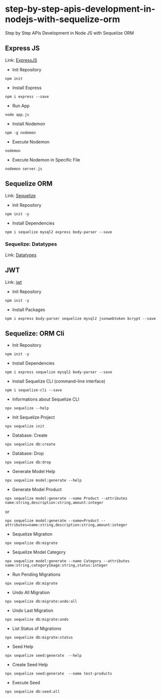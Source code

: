 # step-by-step-apis-development-in-nodejs-with-sequelize-orm

Step by Step APIs Development in Node JS with Sequelize ORM

## Express JS

Link: [ExpressJS](https://expressjs.com/)

- Init Repository

```npm
npm init
```

- Install Express

```npm
npm i express --save
```

- Run App

```npm
node app.js
```

- Install Nodemon

```npm
npm -g nodemon
```

- Execute Nodemon

```npm
nodemon
```

- Execute Nodemon in Specific File

```npm
nodemon server.js
```

## Sequelize ORM

Link: [Sequelize](www.sequelize.org)

- Init Repository

```npm
npm init -y
```

- Install Dependencies

```npm
npm i sequelize mysql2 express body-parser --save
```

### Sequelize: Datatypes

Link: [Datatypes](www.sequelize.org/v5/manual/data-types.html)

## JWT

Link: [jwt](https://jwt.io)

- Init Repository

```npm
npm init -y
```

- Install Packages

```npm
npm i express body-parser sequelize mysql2 jsonwebtoken bcrypt --save
```

## Sequelize: ORM Cli

- Init Repository

```npm
npm init -y
```

- Install Dependencies

```npm
npm i express sequelize mysql2 body-parser --save
```

- Install Sequelize CLI (command-line interface)

```npm
npm i sequelize-cli --save
```

- Informations about Sequelize CLI

```npm
npx sequelize --help
```

- Init Sequelize Project

```npm
npx sequelize init
```

- Database: Create

```npm
npx sequelize db:create
```

- Database: Drop

```npm
npx sequelize db:drop
```

- Generate Model Help

```npm
npx sequelize model:generate --help
```

- Generate Model Product

```npm
npx sequelize model:generate --name Product --attributes name:string,description:string,amount:integer
```

or

```npm
npx sequelize model:generate --name=Product --attributes=name:string,description:string,amount:integer
```

- Sequelize Migration

```npm
npx sequelize db:migrate
```

- Sequelize Model Category

```npm
npx sequelize model:generate --name Category --attributes name:string,categoryImage:string,status:integer
```

- Run Pending Migrations

```npm
npx sequelize db:migrate
```

- Undo All Migration

```npm
npx sequelize db:migrate:undo:all
```

- Undo Last Migration

```npm
npx sequelize db:migrate:undo
```

- List Status of Migrations

```npm
npx sequelize db:migrate:status
```

- Seed Help

```npm
npx sequelize seed:generate  --help
```

- Create Seed Help

```npm
npx sequelize seed:generate  --name test-products
```

- Execute Seed

```npm
npx sequelize db:seed:all
```
